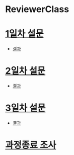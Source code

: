 # ReviewerClass

# [1일차 설문](https://forms.gle/keskyey8C8DBXdA96)
- [결과](https://docs.google.com/forms/d/15aNZwZ3gjz8mpZYW6jvxLQXhzK6molRr0RrBUcdSl0k/edit#responses)

# [2일차 설문](https://forms.gle/gZ7b4QMY8txS8yb47)
- [결과](https://docs.google.com/forms/d/1ZZW8ct-SDJIaaLFsbdWQXGQrHgFpRlOmZsI4o_ZW_cQ/edit#responses)

# [3일차 설문](https://forms.gle/MgW4wcNCA6jrJ6tR8)
- [결과]()

# [과정종료 조사](https://forms.gle/NiTg5ibeDoaZP2fDA)
